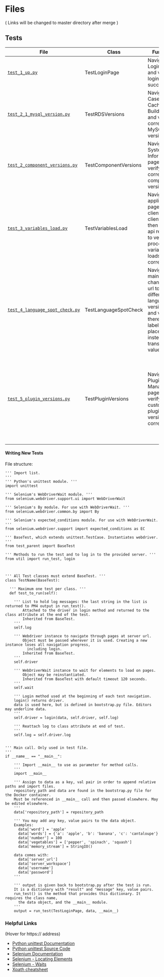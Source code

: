 # Files 

( Links will be changed to master directory after merge )

## Tests

File | Class | Function | Success | Failure
--- | --- | --- | --- | ---
[`test_1_up.py`](https://github.com/ProcessMaker/ellucian-shared-tests/blob/kelly/tests/test_1_up.py "test_1_up.py") | TestLoginPage | Navigate to Login Page and verify login succeeds | `Main page loaded successfully` | `Main page failed to load`
[`test_2_1_mysql_version.py`](https://github.com/ProcessMaker/ellucian-shared-tests/blob/kelly/tests/test_2_1_mysql_version.py "test_2_1_mysql_version.py") | TestRDSVersions | Navigate to Case List Cache Builder page and verify correct MySQL version | `Correct MySQL version` | `Wrong MySQL version`
[`test_2_component_versions.py`](https://github.com/ProcessMaker/ellucian-shared-tests/blob/kelly/tests/test_2_component_versions.py "test_2_component_versions.py") | TestComponentVersions | Navigate to System Information page and verify correct component versions | `Correct [component]` | `Wrong [component]`
[`test_3_variables_load.py`](https://github.com/ProcessMaker/ellucian-shared-tests/blob/kelly/tests/test_3_variables_load.py "test_3_variables_load.py") | TestVariablesLoad | Navigate to applications page to get client id and client secret, then make api requests to verify process variables list loads correctly | `Variable list loaded` | `JSON Decode Error. First 20 chars of response: [first 20 chars of response]`
[`test_4_language_spot_check.py`](https://github.com/ProcessMaker/ellucian-shared-tests/blob/kelly/tests/test_4_language_spot_check.py "test_4_language_spot_check.py") | TestLanguageSpotCheck | Navigate to main page, change the url to different language versions, and verify there are no label placeholders instead of translated values | `Labels not found` | `Labels found`
[`test_5_plugin_versions.py`](https://github.com/ProcessMaker/ellucian-shared-tests/blob/kelly/tests/test_5_plugin_versions.py "test_5_plugin_versions.py") | TestPluginVersions | Navigate to Plugins Manager page and verify custom plugin versions are correct | <ul><li>`Correct [plugin] version, Enabled`</li><li>`All plugins found`</li></ul> | <ul><li>`Wrong [plugin] version, Enabled`</li><li>`Correct [plugin] version, Disabled`</li><li>`Wrong [plugin] version, Disabled`</li><li>`Not found: [plugins]`</li></ul>


#### Writing New Tests

File structure:

```
''' Import list.
'''
''' Python's unittest module. '''
import unittest

''' Selenium's WebDriverWait module. '''
from selenium.webdriver.support.ui import WebDriverWait

''' Selenium's By module. For use with WebDriverWait. '''
from selenium.webdriver.common.by import By

''' Selenium's expected_conditions module. For use with WebDriverWait. '''
from selenium.webdriver.support import expected_conditions as EC

''' BaseTest, which extends unittest.TestCase. Instantiates webdriver. '''
from test_parent import BaseTest

''' Methods to run the test and to log in to the provided server. '''
from util import run_test, login



''' All Test classes must extend BaseTest. '''
class TestName(BaseTest):
  
  ''' Maximum one test per class. '''
  def test_to_run(self):
  
    ''' List to hold log messages: the last string in the list is returned to PM4 output in run_test().
        Attached to the driver in login method and returned to the class attribute at the end of the test.
        Inherited from BaseTest.
    '''
    self.log
    
    ''' Webdriver instance to navigate through pages at server url.
        Object must be passed wherever it is used. Creating a new instance loses all navigation progress,
          including login.
        Inherited from BaseTest.
    '''
    self.driver
    
    ''' WebDriverWait instance to wait for elements to load on pages.
        Object may be reinstantiated.
        Inherited from BaseTest with default timeout 120 seconds.
    '''
    self.wait
    
    ''' Login method used at the beginning of each test navigation.
    login() returns driver.
    data is used here, but is defined in bootstrap.py file. Editors may underline data.
    '''
    self.driver = login(data, self.driver, self.log)
    
    ''' Reattach log to class attribute at end of test.
    '''
    self.log = self.driver.log
    

''' Main call. Only used in test file.
'''
if __name__ == "__main__":

    ''' Import __main__ to use as parameter for method calls.
    '''
    import __main__
    
    ''' Assign to data as a key, val pair in order to append relative paths and import files.
    repository_path and data are found in the bootstrap.py file for the Docker container.
    Must be referenced in __main__ call and then passed elsewhere. May be edited elsewhere. 
    '''
    data['repository_path'] = repository_path
    
    ''' You may add any key, value pairs to the data object. 
    Examples:
      data['word'] = 'apple'
      data['words'] = {'a': 'apple', 'b': 'banana', 'c': 'cantaloupe'}
      data['number'] = 100
      data['vegetables'] = ['pepper', 'spinach', 'squash']
      data['memory_stream'] = StringIO()
    
    data comes with:
      data['server_url']
      data['server_workspace']
      data['username']
      data['password']
    '''
    
    ''' output is given back to bootstrap.py after the test is run.
    It is a dictionary with "result" and "message" key, value pairs.
    run_test() is the method that provides this dictionary. It requires the class name,
      the data object, and the __main__ module.
    '''
    output = run_test(TestLoginPage, data, __main__)
```

### Helpful Links 

(Hover for https:// address)
* [Python unittest Documentation](https://docs.python.org/3.5/library/unittest.html "https://docs.python.org/3.5/library/unittest.html")
* [Python unittest Source Code](https://github.com/python/cpython/tree/3.5/Lib/unittest "https://github.com/python/cpython/tree/3.5/Lib/unittest")
* [Selenium Documentation](https://selenium-python.readthedocs.io "https://selenium-python.readthedocs.io")
* [Selenium - Locating Elements](https://selenium-python.readthedocs.io/locating-elements.html "https://selenium-python.readthedocs.io/locating-elements.html")
* [Selenium - Waits](https://selenium-python.readthedocs.io/waits.html "https://selenium-python.readthedocs.io/waits.html")
* [Xpath cheatsheet](https://devhints.io/xpath "https://devhints.io/xpath")
